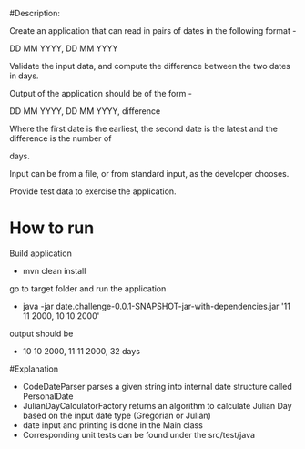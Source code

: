 #Description:

Create an application that can read in pairs of dates in the following format -

DD MM YYYY, DD MM YYYY

Validate the input data, and compute the difference between the two dates in days.

Output of the application should be of the form -

DD MM YYYY, DD MM YYYY, difference

Where the first date is the earliest, the second date is the latest and the difference is the number of

days.

Input can be from a file, or from standard input, as the developer chooses.

Provide test data to exercise the application.

# How to run
Build application

 - mvn clean install

go to target folder and run the application

 - java -jar date.challenge-0.0.1-SNAPSHOT-jar-with-dependencies.jar '11 11 2000, 10 10 2000'
 
output should be

  - 10 10 2000, 11 11 2000, 32 days


#Explanation

- CodeDateParser parses a given string into internal date structure called PersonalDate
- JulianDayCalculatorFactory returns an algorithm to calculate Julian Day based on the input date type (Gregorian or Julian)
- date input and printing is done in the Main class
- Corresponding unit tests can be found under the src/test/java 
